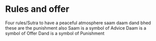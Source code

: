 # Rules and offer
Four rules/Sutra to have a peaceful atmosphere
saam
daam
dand
bhed
these are the punishment also
Saam is a symbol of Advice
Daam is a symbol of Offer
Dand is a symbol of Punishment

